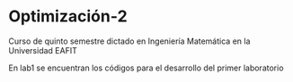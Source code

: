# Optimización-2
Curso de quinto semestre dictado en Ingeniería Matemática en la Universidad EAFIT

En lab1 se encuentran los códigos para el desarrollo del primer laboratorio
